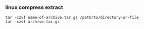 ### linux compress extract







```
tar -czvf name-of-archive.tar.gz /path/to/directory-or-file
tar -xzvf archive.tar.gz

```
